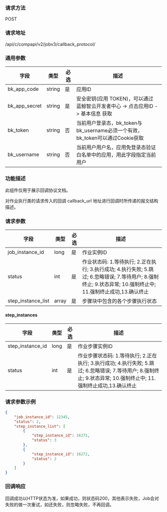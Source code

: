 
### 请求方法

POST


### 请求地址

/api/c/compapi/v2/jobv3/callback_protocol/


### 通用参数

| 字段 | 类型 | 必选 |  描述 |
|-----------|------------|--------|------------|
| bk_app_code  |  string    | 是 | 应用ID     |
| bk_app_secret|  string    | 是 | 安全密钥(应用 TOKEN)，可以通过 蓝鲸智云开发者中心 -> 点击应用ID -> 基本信息 获取 |
| bk_token     |  string    | 否 | 当前用户登录态，bk_token与bk_username必须一个有效，bk_token可以通过Cookie获取 |
| bk_username  |  string    | 否 | 当前用户用户名，应用免登录态验证白名单中的应用，用此字段指定当前用户 |


### 功能描述

此组件仅用于展示回调协议文档。

对作业执行类的请求传入的回调 callback_url 地址进行回调时所传递的报文结构描述。

### 请求参数

| 字段   |  类型      | 必选   |  描述      |
|-----------------|------------|--------|------------|
| job_instance_id | long   | 是     | 作业实例ID |
| status          | int    | 是     | 作业状态码: 1.等待执行; 2.正在执行; 3.执行成功; 4.执行失败; 5.跳过; 6.忽略错误; 7.等待用户; 8.强制终止; 9.状态异常; 10.强制终止中; 11.强制终止成功,13.确认终止 |
| step_instance_list | array     | 是     | 步骤块中包含的各个步骤执行状态 |

#### step_instances

| 字段   |  类型      | 必选   |  描述      |
|-----------------|------------|--------|------------|
| step_instance_id | long   | 是     | 作业步骤实例ID |
| status           | int    | 是     | 作业步骤状态码: 1.等待执行; 2.正在执行; 3.执行成功; 4.执行失败; 5.跳过; 6.忽略错误; 7.等待用户; 8.强制终止; 9.状态异常; 10.强制终止中; 11.强制终止成功,13.确认终止 |

### 请求参数示例

```json
{
    "job_instance_id": 12345,
    "status": 2,
    "step_instance_list": [
        {
            "step_instance_id": 16271,
            "status": 3
        },
        {
            "step_instance_id": 16272,
            "status": 2
        }
    ]
}
```

### 回调响应

回调成功以HTTP状态为准，如果成功，则状态码200，其他表示失败，Job会对失败的做一次重试，如还失败，则忽略失败，不再回调。
